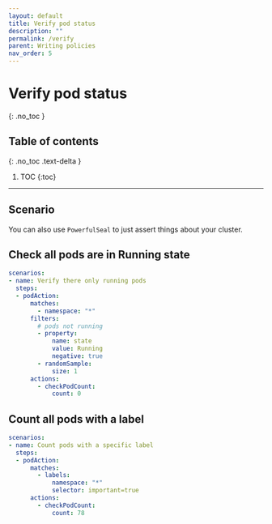 ```yaml
---
layout: default
title: Verify pod status
description: ""
permalink: /verify 
parent: Writing policies
nav_order: 5
---
```


# Verify pod status
{: .no_toc }

## Table of contents
{: .no_toc .text-delta }

1. TOC
{:toc}

---

## Scenario

You can also use `PowerfulSeal` to just assert things about your cluster. 


## Check all pods are in Running state

```yaml
scenarios:
- name: Verify there only running pods
  steps:
  - podAction:
      matches:
        - namespace: "*"
      filters:
        # pods not running
        - property:
            name: state
            value: Running
            negative: true
        - randomSample:
            size: 1
      actions:
        - checkPodCount:
            count: 0
```

## Count all pods with a label

```yaml
scenarios:
- name: Count pods with a specific label
  steps:
  - podAction:
      matches:
        - labels:
            namespace: "*"
            selector: important=true
      actions:
        - checkPodCount:
            count: 78
```
